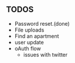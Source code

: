 ## TODOS

- Password reset.(done)
- File uploads
- Find an apartment
- user update
- oAuth flow
  - issues with twitter

